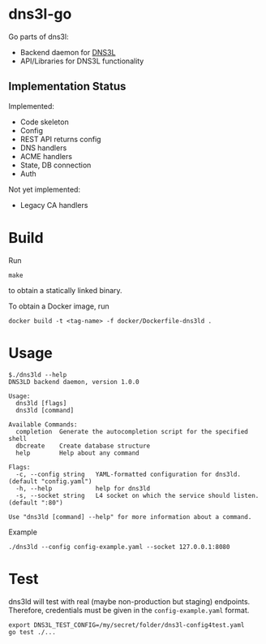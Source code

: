 # dns3l-go

Go parts of dns3l:
- Backend daemon for [DNS3L](https://github.com/dta4/dns3l)
- API/Libraries for DNS3L functionality

## Implementation Status

Implemented:

- Code skeleton
- Config
- REST API returns config
- DNS handlers
- ACME handlers
- State, DB connection
- Auth

Not yet implemented:

- Legacy CA handlers

# Build

Run

```
make
```

to obtain a statically linked binary.

To obtain a Docker image, run

```
docker build -t <tag-name> -f docker/Dockerfile-dns3ld .
```

# Usage

```
$./dns3ld --help
DNS3LD backend daemon, version 1.0.0

Usage:
  dns3ld [flags]
  dns3ld [command]

Available Commands:
  completion  Generate the autocompletion script for the specified shell
  dbcreate    Create database structure
  help        Help about any command

Flags:
  -c, --config string   YAML-formatted configuration for dns3ld. (default "config.yaml")
  -h, --help            help for dns3ld
  -s, --socket string   L4 socket on which the service should listen. (default ":80")

Use "dns3ld [command] --help" for more information about a command.
```

Example

```
./dns3ld --config config-example.yaml --socket 127.0.0.1:8080
```

# Test

dns3ld will test with real (maybe non-production but staging) endpoints.
Therefore, credentials must be given in the `config-example.yaml` format.

```
export DNS3L_TEST_CONFIG=/my/secret/folder/dns3l-config4test.yaml
go test ./...
```

